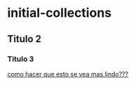 # initial-collections

## Titulo 2

### Titulo 3

[como hacer que esto se vea mas lindo???](https://github.com/adam-p/markdown-here/wiki/Markdown-Cheatsheet)
